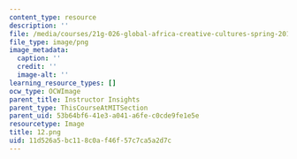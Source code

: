 ```yaml
---
content_type: resource
description: ''
file: /media/courses/21g-026-global-africa-creative-cultures-spring-2018/11d526a5bc118c0af46f57c7ca5a2d7c_12.png
file_type: image/png
image_metadata:
  caption: ''
  credit: ''
  image-alt: ''
learning_resource_types: []
ocw_type: OCWImage
parent_title: Instructor Insights
parent_type: ThisCourseAtMITSection
parent_uid: 53b64bf6-41e3-a041-a6fe-c0cde9fe1e5e
resourcetype: Image
title: 12.png
uid: 11d526a5-bc11-8c0a-f46f-57c7ca5a2d7c
---
```

